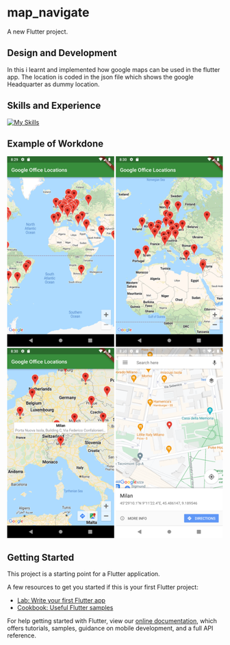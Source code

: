 # map_navigate

A new Flutter project.

## Design and Development
In this i learnt and implemented how google maps can be used in the flutter app. The location is coded in the json file which shows the google Headquarter as dummy location.

## Skills and Experience
[![My Skills](https://skillicons.dev/icons?i=flutter)](https://flutter.dev)

## Example of Workdone

<div class="row">
<img src="https://github.com/akaChandu/add-google-map-with-flutter/blob/master/Screenshot_1650725989.png" width="250" >
<img src="https://github.com/akaChandu/add-google-map-with-flutter/blob/master/Screenshot_1650726002.png" width="250" >
  </div>
  <div class="row">
  <img src="https://github.com/akaChandu/add-google-map-with-flutter/blob/master/Screenshot_1650726027.png" width="250" >
<img src="https://github.com/akaChandu/add-google-map-with-flutter/blob/master/Screenshot_1650726051.png" width="250" >
    </div>

## Getting Started

This project is a starting point for a Flutter application.

A few resources to get you started if this is your first Flutter project:

- [Lab: Write your first Flutter app](https://flutter.dev/docs/get-started/codelab)
- [Cookbook: Useful Flutter samples](https://flutter.dev/docs/cookbook)

For help getting started with Flutter, view our
[online documentation](https://flutter.dev/docs), which offers tutorials,
samples, guidance on mobile development, and a full API reference.
